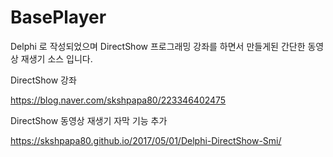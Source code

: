 # BasePlayer

Delphi 로 작성되었으며 DirectShow 프로그래밍 강좌를 하면서 만들게된 간단한 동영상 재생기 소스 입니다. 


DirectShow 강좌

https://blog.naver.com/skshpapa80/223346402475

DirectShow 동영상 재생기 자막 기능 추가

https://skshpapa80.github.io/2017/05/01/Delphi-DirectShow-Smi/
